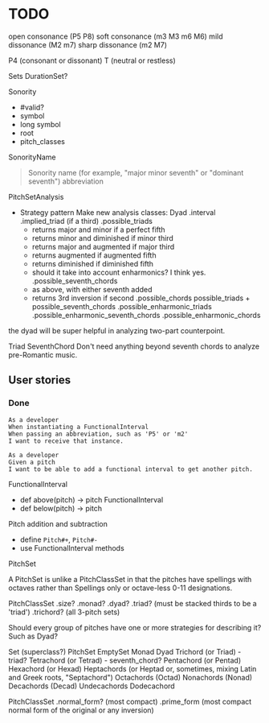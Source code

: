 # TODO

open consonance (P5 P8)
soft consonance (m3 M3 m6 M6)
mild dissonance (M2 m7)
sharp dissonance (m2 M7)

P4 (consonant or dissonant)
T (neutral or restless)

Sets
DurationSet?

Sonority
- #valid?
- symbol
- long symbol
- root
- pitch_classes

SonorityName
> Sonority
name (for example, "major minor seventh" or "dominant seventh")
abbreviation



PitchSetAnalysis
- Strategy pattern
Make new analysis classes:
Dyad
  .interval
  .implied_triad (if a third)
  .possible_triads
    - returns major and minor if a perfect fifth
    - returns minor and diminished if minor third
    - returns major and augmented if major third
    - returns augmented if augmented fifth
    - returns diminished if diminished fifth
    - should it take into account enharmonics? I think yes.
  .possible_seventh_chords
    - as above, with either seventh added
    - returns 3rd inversion if second
  .possible_chords
    possible_triads + possible_seventh_chords
  .possible_enharmonic_triads
  .possible_enharmonic_seventh_chords
  .possible_enharmonic_chords

the dyad will be super helpful in analyzing two-part counterpoint.

Triad
SeventhChord
Don't need anything beyond seventh chords to analyze pre-Romantic music.


## User stories


### Done

    As a developer
    When instantiating a FunctionalInterval
    When passing an abbreviation, such as 'P5' or 'm2'
    I want to receive that instance.

    As a developer
    Given a pitch
    I want to be able to add a functional interval to get another pitch.

FunctionalInterval
  - def above(pitch) -> pitch
FunctionalInterval
  - def below(pitch) -> pitch

Pitch addition and subtraction
  - define `Pitch#+`, `Pitch#-`
  - use FunctionalInterval methods

PitchSet

A PitchSet is unlike a PitchClassSet in that the pitches have spellings with octaves rather than Spellings only or octave-less 0-11 designations.

PitchClassSet
.size?
.monad?
.dyad?
.triad? (must be stacked thirds to be a 'triad')
.trichord? (all 3-pitch sets)

Should every group of pitches have one or more strategies for describing it? Such as Dyad?

Set (superclass?)
PitchSet
  EmptySet
  Monad
  Dyad
  Trichord (or Triad)
    - triad?
  Tetrachord (or Tetrad)
    - seventh_chord?
  Pentachord (or Pentad)
  Hexachord (or Hexad)
  Heptachords (or Heptad or, sometimes, mixing Latin and Greek roots, "Septachord")
  Octachords (Octad)
  Nonachords (Nonad)
  Decachords (Decad)
  Undecachords
  Dodecachord

PitchClassSet
  .normal_form? (most compact)
  .prime_form (most compact normal form of the original or any inversion)
